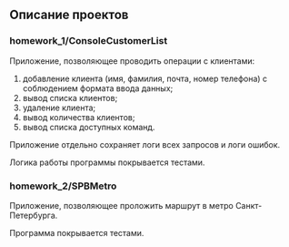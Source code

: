 ## **Описание проектов**

### **homework_1/ConsoleCustomerList**

Приложение, позволяющее проводить операции с клиентами: 

1) добавление клиента (имя, фамилия, почта, номер телефона) с соблюдением формата ввода данных;
2) вывод списка клиентов;
3) удаление клиента;
4) вывод количества клиентов;
5) вывод списка доступных команд.

Приложение отдельно сохраняет логи всех запросов и логи ошибок.

Логика работы программы покрывается тестами.

### **homework_2/SPBMetro**

Приложение, позволяющее проложить маршрут в метро Санкт-Петербурга.

Программа покрывается тестами.

